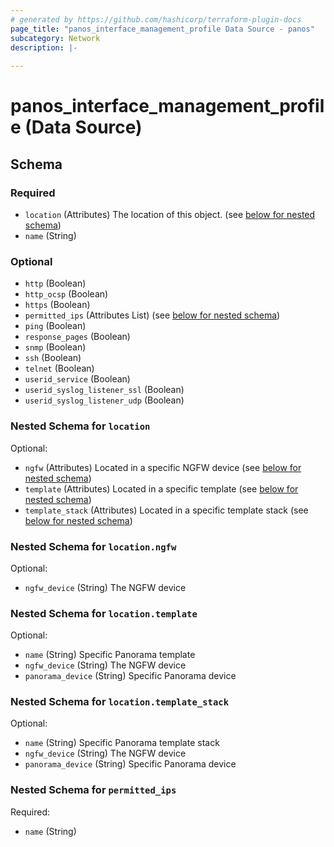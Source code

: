 ```yaml
---
# generated by https://github.com/hashicorp/terraform-plugin-docs
page_title: "panos_interface_management_profile Data Source - panos"
subcategory: Network
description: |-
  
---
```


# panos_interface_management_profile (Data Source)





<!-- schema generated by tfplugindocs -->
## Schema

### Required

- `location` (Attributes) The location of this object. (see [below for nested schema](#nestedatt--location))
- `name` (String)

### Optional

- `http` (Boolean)
- `http_ocsp` (Boolean)
- `https` (Boolean)
- `permitted_ips` (Attributes List) (see [below for nested schema](#nestedatt--permitted_ips))
- `ping` (Boolean)
- `response_pages` (Boolean)
- `snmp` (Boolean)
- `ssh` (Boolean)
- `telnet` (Boolean)
- `userid_service` (Boolean)
- `userid_syslog_listener_ssl` (Boolean)
- `userid_syslog_listener_udp` (Boolean)

<a id="nestedatt--location"></a>
### Nested Schema for `location`

Optional:

- `ngfw` (Attributes) Located in a specific NGFW device (see [below for nested schema](#nestedatt--location--ngfw))
- `template` (Attributes) Located in a specific template (see [below for nested schema](#nestedatt--location--template))
- `template_stack` (Attributes) Located in a specific template stack (see [below for nested schema](#nestedatt--location--template_stack))

<a id="nestedatt--location--ngfw"></a>
### Nested Schema for `location.ngfw`

Optional:

- `ngfw_device` (String) The NGFW device


<a id="nestedatt--location--template"></a>
### Nested Schema for `location.template`

Optional:

- `name` (String) Specific Panorama template
- `ngfw_device` (String) The NGFW device
- `panorama_device` (String) Specific Panorama device


<a id="nestedatt--location--template_stack"></a>
### Nested Schema for `location.template_stack`

Optional:

- `name` (String) Specific Panorama template stack
- `ngfw_device` (String) The NGFW device
- `panorama_device` (String) Specific Panorama device



<a id="nestedatt--permitted_ips"></a>
### Nested Schema for `permitted_ips`

Required:

- `name` (String)